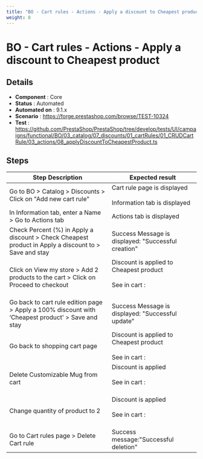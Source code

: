 ```yaml
---
title: "BO - Cart rules - Actions - Apply a discount to Cheapest product"
weight: 8
---
```


# BO - Cart rules - Actions - Apply a discount to Cheapest product
## Details
* **Component** : Core
* **Status** : Automated
* **Automated on** : 9.1.x
* **Scenario** : https://forge.prestashop.com/browse/TEST-10324
* **Test** : https://github.com/PrestaShop/PrestaShop/tree/develop/tests/UI/campaigns/functional/BO/03_catalog/07_discounts/01_cartRules/01_CRUDCartRule/03_actions/08_applyDiscountToCheapestProduct.ts

## Steps
| Step Description | Expected result |
| ----- | ----- |
| Go to BO > Catalog > Discounts > Click on "Add new cart rule" | Cart rule page is displayed<br><br>Information tab is displayed |
| In Information tab, enter a Name > Go to Actions tab | Actions tab is displayed |
| Check Percent (%) in Apply a discount > Check Cheapest product in Apply a discount to > Save and stay | Success Message is displayed: "Successful creation" |
| Click on View my store > Add 2 products to the cart > Click on Proceed to checkout | Discount is applied to Cheapest product<br><br>See in cart :<br> <br>|2 items|€51.48|<br>|Discount(s)|- €3.34|<br>|Shipping|Free|<br>|Total (tax incl.)|€48.14|<br>| Test| -€3.34 | |
| Go back to cart rule edition page > Apply a 100% discount with ‘Cheapest product' > Save and stay | Success Message is displayed: "Successful update" |
| Go back to shopping cart page | Discount is applied to Cheapest product<br><br>See in cart :<br>|2 items|€51.48|<br>|Discount(s)|- €16.68|<br>|Shipping|Free|<br>|Total (tax incl.)|€34.80|<br>| Test| -€16.68 | |
| Delete Customizable Mug from cart | Discount is applied <br><br>See in cart :<br> <br>|1 item|€34.80|<br>|Discount(s)|-€34.80|<br>|Shipping|Free|<br>|Total (tax incl.)|€00.00|<br>| Test|-€34.80 | |
| Change quantity of product to 2 | Discount is applied<br><br>See in cart :<br><br>|2 items|€69.60|<br>|Discount(s)|-€34.80|<br>|Shipping|Free|<br>|Total (tax incl.)|€34.80|<br>| Test|-€34.80 | |
| Go to Cart rules page > Delete Cart rule | Success message:"Successful deletion" |
